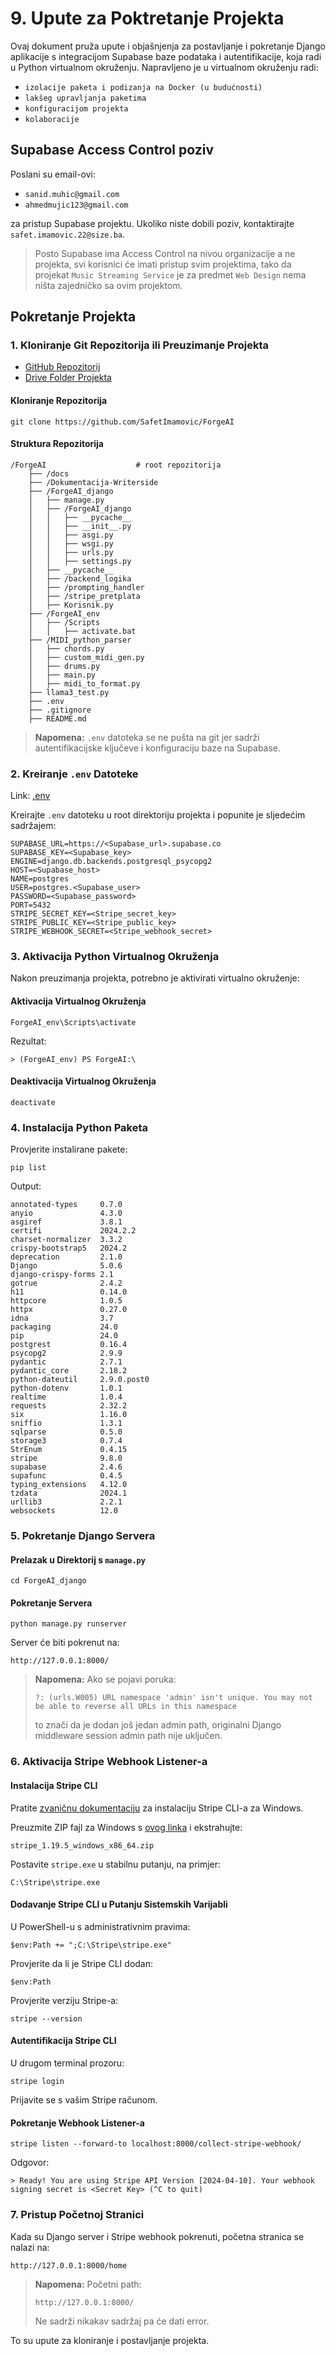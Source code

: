 # 9. Upute za Poktretanje Projekta

Ovaj dokument pruža upute i objašnjenja za postavljanje i pokretanje Django aplikacije s integracijom Supabase baze podataka i autentifikacije, koja radi u Python virtualnom okruženju.
Napravljeno je u virtualnom okruženju radi:
- `izolacije paketa i podizanja na Docker (u budućnosti)`
- `lakšeg upravljanja paketima`
- `konfiguracijom projekta`
- `kolaboracije`

## Supabase Access Control poziv

Poslani su email-ovi:

- `sanid.muhic@gmail.com`
- `ahmedmujic123@gmail.com`

za pristup Supabase projektu. Ukoliko niste dobili poziv, kontaktirajte `safet.imamovic.22@size.ba`.
> Posto Supabase ima Access Control na nivou organizacije a ne projekta, svi korisnici će imati pristup svim projektima,
> tako da projekat `Music Streaming Service` je za predmet `Web Design` nema ništa zajedničko sa ovim projektom.

## Pokretanje Projekta

### 1. Kloniranje Git Repozitorija ili Preuzimanje Projekta

- [GitHub Repozitorij](https://github.com/SafetImamovic/ForgeAI)
- [Drive Folder Projekta](https://drive.google.com/drive/folders/1B9UPCWNuDvXVsbG7NF4GfLOaUQUKfi2M)

#### Kloniranje Repozitorija

```shell
git clone https://github.com/SafetImamovic/ForgeAI
```

#### Struktura Repozitorija

```
/ForgeAI                    # root repozitorija
    ├── /docs
    ├── /Dokumentacija-Writerside
    ├── /ForgeAI_django
    │   ├── manage.py
    │   ├── /ForgeAI_django
    │   │   ├── __pycache__
    │   │   ├── __init__.py
    │   │   ├── asgi.py
    │   │   ├── wsgi.py
    │   │   ├── urls.py
    │   │   ├── settings.py
    │   ├── __pycache__
    │   ├── /backend_logika
    │   ├── /prompting_handler
    │   ├── /stripe_pretplata
    │   ├── Korisnik.py
    ├── /ForgeAI_env
    │   ├── /Scripts
    │   │   ├── activate.bat
    ├── /MIDI_python_parser
    │   ├── chords.py
    │   ├── custom_midi_gen.py
    │   ├── drums.py
    │   ├── main.py
    │   ├── midi_to_format.py
    ├── llama3_test.py
    ├── .env
    ├── .gitignore
    ├── README.md
```

> **Napomena:** `.env` datoteka se ne pušta na git jer sadrži autentifikacijske ključeve i konfiguraciju baze na Supabase.

### 2. Kreiranje `.env` Datoteke

Link: [.env](https://drive.google.com/file/d/18213miLU0g_k_knuvFAcTTuy542GQH1y/view?usp=drive_link)

Kreirajte `.env` datoteku u root direktoriju projekta i popunite je sljedećim sadržajem:

```
SUPABASE_URL=https://<Supabase_url>.supabase.co
SUPABASE_KEY=<Supabase_key>
ENGINE=django.db.backends.postgresql_psycopg2
HOST=<Supabase_host>
NAME=postgres
USER=postgres.<Supabase_user>
PASSWORD=<Supabase_password>
PORT=5432
STRIPE_SECRET_KEY=<Stripe_secret_key>
STRIPE_PUBLIC_KEY=<Stripe_public_key>
STRIPE_WEBHOOK_SECRET=<Stripe_webhook_secret>
```

### 3. Aktivacija Python Virtualnog Okruženja

Nakon preuzimanja projekta, potrebno je aktivirati virtualno okruženje:

#### Aktivacija Virtualnog Okruženja

```shell
ForgeAI_env\Scripts\activate
```

Rezultat:

```
> (ForgeAI_env) PS ForgeAI:\
```

#### Deaktivacija Virtualnog Okruženja

```shell
deactivate
```

### 4. Instalacija Python Paketa

Provjerite instalirane pakete:

```shell
pip list
```

Output:

```
annotated-types     0.7.0
anyio               4.3.0
asgiref             3.8.1
certifi             2024.2.2
charset-normalizer  3.3.2
crispy-bootstrap5   2024.2
deprecation         2.1.0
Django              5.0.6
django-crispy-forms 2.1
gotrue              2.4.2
h11                 0.14.0
httpcore            1.0.5
httpx               0.27.0
idna                3.7
packaging           24.0
pip                 24.0
postgrest           0.16.4
psycopg2            2.9.9
pydantic            2.7.1
pydantic_core       2.18.2
python-dateutil     2.9.0.post0
python-dotenv       1.0.1
realtime            1.0.4
requests            2.32.2
six                 1.16.0
sniffio             1.3.1
sqlparse            0.5.0
storage3            0.7.4
StrEnum             0.4.15
stripe              9.8.0
supabase            2.4.6
supafunc            0.4.5
typing_extensions   4.12.0
tzdata              2024.1
urllib3             2.2.1
websockets          12.0
```

### 5. Pokretanje Django Servera

#### Prelazak u Direktorij s `manage.py`

```shell
cd ForgeAI_django
```

#### Pokretanje Servera

```shell
python manage.py runserver
```

Server će biti pokrenut na:

```
http://127.0.0.1:8000/
```

> **Napomena:** Ako se pojavi poruka:
> ```
> ?: (urls.W005) URL namespace 'admin' isn't unique. You may not be able to reverse all URLs in this namespace
> ```
> to znači da je dodan još jedan admin path, originalni Django middleware session admin path nije uključen.

### 6. Aktivacija Stripe Webhook Listener-a

#### Instalacija Stripe CLI

Pratite [zvaničnu dokumentaciju](https://docs.stripe.com/stripe-cli) za instalaciju Stripe CLI-a za Windows.

Preuzmite ZIP fajl za Windows s [ovog linka](https://github.com/stripe/stripe-cli/releases/tag/v1.19.5) i ekstrahujte:

`stripe_1.19.5_windows_x86_64.zip`

Postavite `stripe.exe` u stabilnu putanju, na primjer:

`C:\Stripe\stripe.exe`

#### Dodavanje Stripe CLI u Putanju Sistemskih Varijabli

U PowerShell-u s administrativnim pravima:

```shell
$env:Path += ";C:\Stripe\stripe.exe"
```

Provjerite da li je Stripe CLI dodan:

```shell
$env:Path
```

Provjerite verziju Stripe-a:

```shell
stripe --version
```

#### Autentifikacija Stripe CLI

U drugom terminal prozoru:

```shell
stripe login
```

Prijavite se s vašim Stripe računom.

#### Pokretanje Webhook Listener-a

```shell
stripe listen --forward-to localhost:8000/collect-stripe-webhook/
```

Odgovor:

```
> Ready! You are using Stripe API Version [2024-04-10]. Your webhook signing secret is <Secret Key> (^C to quit)
```

### 7. Pristup Početnoj Stranici

Kada su Django server i Stripe webhook pokrenuti, početna stranica se nalazi na:

```
http://127.0.0.1:8000/home
```

> **Napomena:** Početni path: 
> ```
>http://127.0.0.1:8000/
>```
> Ne sadrži nikakav sadržaj pa će dati error.


To su upute za kloniranje i postavljanje projekta.